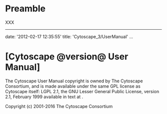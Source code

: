 Preamble
========

XXX

---
date: '2012-02-17 12:35:55'
title: 'Cytoscape\_3/UserManual'
...

<a name="TitlePage"></a>
[Cytoscape @version@ User Manual] 
====================================================================================================================

The Cytoscape User Manual copyright is owned by The Cytoscape
Consortium, and is made available under the same GPL license as
Cytoscape itself: LGPL 2.1, the GNU Lesser General Public License,
version 2.1, February 1999 available in text at
[](http://www.gnu.org/licenses/lgpl-2.1.html).

Copyright (c) 2001-2016 The Cytoscape Consortium


